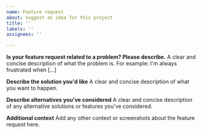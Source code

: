 ```yaml
---
name: Feature request
about: Suggest an idea for this project
title: ''
labels: ''
assignees: ''

---
```


<!--
[pt] Se você preferir, sinta-se livre para abrir sugestões e/ou responder a quaisquer perguntas em Português!
-->

**Is your feature request related to a problem? Please describe.**
A clear and concise description of what the problem is. For example: I'm always frustrated when [...]

**Describe the solution you'd like**
A clear and concise description of what you want to happen.

**Describe alternatives you've considered**
A clear and concise description of any alternative solutions or features you've considered.

**Additional context**
Add any other context or screenshots about the feature request here.
